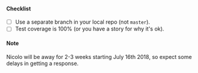 #### Checklist

* [ ] Use a separate branch in your local repo (not `master`).
* [ ] Test coverage is 100% (or you have a story for why it's ok).

#### Note

Nicolo will be away for 2-3 weeks starting July 16th 2018, so expect some delays in getting a response.
